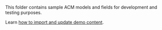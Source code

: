 This folder contains sample ACM models and fields for development and testing purposes.

Learn [how to import and update demo content](https://github.com/wpengine/atlas-content-modeler/blob/main/docs/wp-cli/demo-content.md).
